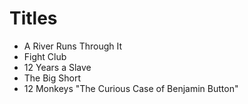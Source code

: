 # Titles

* A River Runs Through It
* Fight Club
* 12 Years a Slave
* The Big Short
* 12 Monkeys
 "The Curious Case of Benjamin Button"